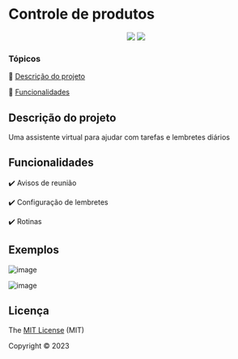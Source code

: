   <h1>Controle de produtos</h1> 

<p align="center">
  <img src="https://img.shields.io/static/v1?label=Python&message=3.1.10&color=blue&style=for-the-badge&logo=netlify"/>
  <img src="http://img.shields.io/static/v1?label=STATUS&message=EM%20DESENVOLVIMENTO&color=RED&style=for-the-badge"/>
</p>

### Tópicos 

:small_blue_diamond: [Descrição do projeto](#descrição-do-projeto)

:small_blue_diamond: [Funcionalidades](#funcionalidades)

## Descrição do projeto 

<p align="justify">
 Uma assistente virtual para ajudar com tarefas e lembretes diários
</p>

## Funcionalidades

:heavy_check_mark: Avisos de reunião

:heavy_check_mark: Configuração de lembretes

:heavy_check_mark: Rotinas 

## Exemplos

![image](https://github.com/najulia/aluninha/assets/62626492/ffc2ff41-49b1-4c09-853a-e011a5cada35)

![image](https://github.com/najulia/aluninha/assets/62626492/9fa097fc-799d-482f-8dc2-e5ea172196cc)


## Licença 

The [MIT License]() (MIT)

Copyright :copyright: 2023
